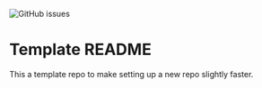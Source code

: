 ![GitHub issues](https://img.shields.io/github/issues-raw/JoshiiSinfield/template)

# Template README
This a template repo to make setting up a new repo slightly faster.
